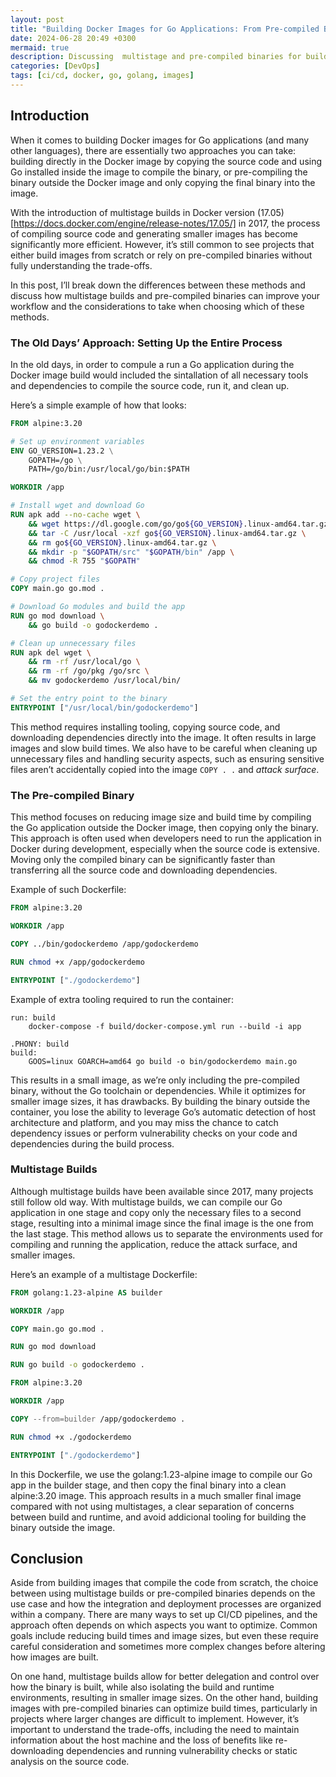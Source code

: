 ```yaml
---
layout: post
title: "Building Docker Images for Go Applications: From Pre-compiled Binaries to Multistage Builds"
date: 2024-06-28 20:49 +0300
mermaid: true
description: Discussing  multistage and pre-compiled binaries for building Docker images.
categories: [DevOps]
tags: [ci/cd, docker, go, golang, images]
---
```


## Introduction

When it comes to building Docker images for Go applications (and many other languages), there are essentially two approaches you can take: building directly in the Docker image by copying the source code and using Go installed inside the image to compile the binary, or pre-compiling the binary outside the Docker image and only copying the final binary into the image.

With the introduction of multistage builds in Docker version (17.05)[https://docs.docker.com/engine/release-notes/17.05/] in 2017, the process of compiling source code and generating smaller images has become significantly more efficient. However, it’s still common to see projects that either build images from scratch or rely on pre-compiled binaries without fully understanding the trade-offs.

In this post, I’ll break down the differences between these methods and discuss how multistage builds and pre-compiled binaries  can improve your workflow and the considerations to take when choosing which of these methods.

### The Old Days’ Approach: Setting Up the Entire Process

In the old days, in order to compule a run a Go application during the Docker image build would included the sintallation of all necessary tools and dependencies to compile the source code, run it, and clean up. 

Here’s a simple example of how that looks:

```Dockerfile
FROM alpine:3.20

# Set up environment variables
ENV GO_VERSION=1.23.2 \
    GOPATH=/go \
    PATH=/go/bin:/usr/local/go/bin:$PATH

WORKDIR /app

# Install wget and download Go
RUN apk add --no-cache wget \
    && wget https://dl.google.com/go/go${GO_VERSION}.linux-amd64.tar.gz \
    && tar -C /usr/local -xzf go${GO_VERSION}.linux-amd64.tar.gz \
    && rm go${GO_VERSION}.linux-amd64.tar.gz \
    && mkdir -p "$GOPATH/src" "$GOPATH/bin" /app \
    && chmod -R 755 "$GOPATH"

# Copy project files
COPY main.go go.mod .

# Download Go modules and build the app
RUN go mod download \
    && go build -o godockerdemo .

# Clean up unnecessary files
RUN apk del wget \
    && rm -rf /usr/local/go \
    && rm -rf /go/pkg /go/src \
    && mv godockerdemo /usr/local/bin/

# Set the entry point to the binary
ENTRYPOINT ["/usr/local/bin/godockerdemo"]
```

This method requires installing tooling, copying source code, and downloading dependencies directly into the image. It often results in large images and slow build times. We also have to be careful when cleaning up unnecessary files and handling security aspects, such as ensuring sensitive files aren’t accidentally copied into the image `COPY . .` and *attack surface*.

### The Pre-compiled Binary

This method focuses on reducing image size and build time by compiling the Go application outside the Docker image, then copying only the binary. This approach is often used when developers need to run the application in Docker during development, especially when the source code is extensive. Moving only the compiled binary can be significantly faster than transferring all the source code and downloading dependencies.

Example of such Dockerfile:

```Dockerfile
FROM alpine:3.20

WORKDIR /app

COPY ../bin/godockerdemo /app/godockerdemo

RUN chmod +x /app/godockerdemo

ENTRYPOINT ["./godockerdemo"]
```

Example of extra tooling required to run the container:

```make
run: build
	docker-compose -f build/docker-compose.yml run --build -i app

.PHONY: build
build:
	GOOS=linux GOARCH=amd64 go build -o bin/godockerdemo main.go
```

This results in a small image, as we’re only including the pre-compiled binary, without the Go toolchain or dependencies. While it optimizes for smaller image sizes, it has drawbacks. By building the binary outside the container, you lose the ability to leverage Go’s automatic detection of host architecture and platform, and you may miss the chance to catch dependency issues or perform vulnerability checks on your code and dependencies during the build process.

### Multistage Builds

Although multistage builds have been available since 2017, many projects still follow old way. With multistage builds, we can compile our Go application in one stage and copy only the necessary files to a second stage, resulting into a minimal image since the final image is the one from the last stage. This method allows us to separate the environments used for compiling and running the application, reduce the attack surface, and smaller images.

Here’s an example of a multistage Dockerfile:

```Dockerfile
FROM golang:1.23-alpine AS builder

WORKDIR /app

COPY main.go go.mod .

RUN go mod download

RUN go build -o godockerdemo .

FROM alpine:3.20

WORKDIR /app

COPY --from=builder /app/godockerdemo .

RUN chmod +x ./godockerdemo

ENTRYPOINT ["./godockerdemo"]
```

In this Dockerfile, we use the golang:1.23-alpine image to compile our Go app in the builder stage, and then copy the final binary into a clean alpine:3.20 image. This approach results in a much smaller final image compared with not using multistages, a clear separation of concerns between build and runtime, and avoid addicional tooling for building the binary outside the image.

## Conclusion

Aside from building images that compile the code from scratch, the choice between using multistage builds or pre-compiled binaries depends on the use case and how the integration and deployment processes are organized within a company. There are many ways to set up CI/CD pipelines, and the approach often depends on which aspects you want to optimize. Common goals include reducing build times and image sizes, but even these require careful consideration and sometimes more complex changes before altering how images are built.

On one hand, multistage builds allow for better delegation and control over how the binary is built, while also isolating the build and runtime environments, resulting in smaller image sizes. On the other hand, building images with pre-compiled binaries can optimize build times, particularly in projects where larger changes are difficult to implement. However, it’s important to understand the trade-offs, including the need to maintain information about the host machine and the loss of benefits like re-downloading dependencies and running vulnerability checks or static analysis on the source code.

